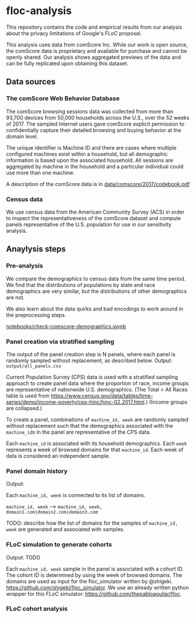 # floc-analysis

This repository contains the code and empirical results from our analysis about the privacy limitations of Google's FLoC proposal.

This analysis uses data from comScore Inc.
While our work is open source, the comScore data is proprietary and available for purchase and cannot be openly shared. Our analysis shows aggregated previews of the data and can be fully replicated upon obtaining this dataset. 


## Data sources

### The comScore Web Behavior Database

The comScore browsing sessions data was collected from more than 93,700 devices from 50,000 households across the U.S., over the 52 weeks of 2017. The sampled Internet users gave comScore explicit permission to confidentially capture their detailed browsing and buying behavior at the domain level.

The unique identifier is Machine ID and there are cases where multiple configured machines exist within a household, but all demographic information is based upon the associated household. All sessions are aggregated by machine in the household and a particular individual could use more than one machine.

A description of the comScore data is in [data/comscore/2017/codebook.pdf](data/comscore/2017/codebook.pdf)

### Census data

We use census data from the American Community Survey (ACS) in order to inspect the representativeness of the comScore dataset and compute panels representative of the U.S. population for use in our sensitivity analysis.


## Anaylysis steps

### Pre-analysis

We compare the demographics to census data from the same time period.
We find that the distributions of populations by state and race demographics are very similar, but the distributions of other demographics are not.

We also learn about the data quirks and bad encodings to work around in the preprocessing steps.

[notebooks/check-comscore-demographics.ipynb](notebooks/check-comscore-demographics.ipynb)


### Panel creation via stratified sampling

The output of the panel creation step is N panels, where each panel is randomly sampled without replacement, as described below. Output: `output/all_panels.csv` 

Current Population Survey (CPS) data is used with a stratified sampling approach to create panel data where the proportion of race, income groups are representative of nationwide U.S. demographics.
(The Total > All Races table is used from https://www.census.gov/data/tables/time-series/demo/income-poverty/cps-hinc/hinc-02.2017.html.)
(Income groups are collapsed.)

To create a panel, combinations of `machine_id, week` are randomly sampled without replacement such that the demographics associated with the `machine_id`s in the panel are representative of the CPS data.

Each `machine_id` is associated with its household demographics. Each `week` represents a week of browsed domains for that `machine_id`.
Each week of data is considered an independent sample.


### Panel domain history

Output:

Each `machine_id, week` is connected to its list of domains.


`machine_id, week` --> `machine_id, week, domain1.com|domain2.com|domain3.com`

TODO: describe how the list of domains for the samples of `machine_id, week` are generated and associated with samples.


### FLoC simulation to generate cohorts

Output: TODO

Each `machine_id, week` sample in the panel is associated with a cohort ID. The cohort ID is determined by using the week of browsed domains.
The domains are used as input for the floc_simulator written by @shigeki.
https://github.com/shigeki/floc_simulator. 
We use an already written python wrapper for this FLoC simulator: 
https://github.com/thepabloaguilar/floc.


### FLoC cohort analysis


